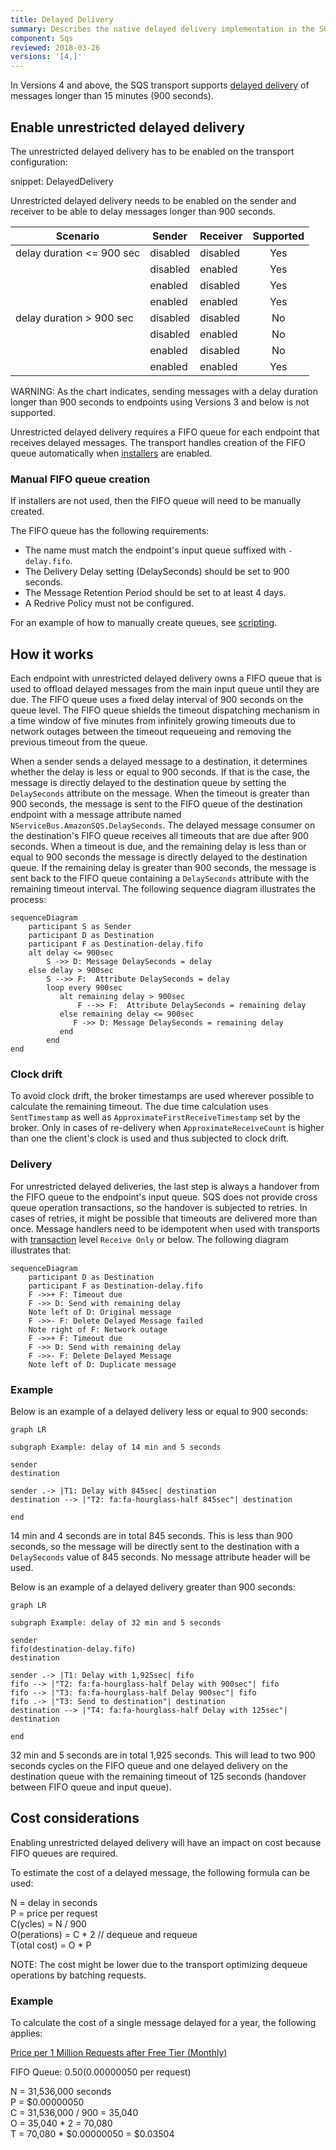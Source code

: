 ```yaml
---
title: Delayed Delivery
summary: Describes the native delayed delivery implementation in the SQS transport
component: Sqs
reviewed: 2018-03-26
versions: '[4,]'
---
```


In Versions 4 and above, the SQS transport supports [delayed delivery](/nservicebus/messaging/delayed-delivery.md) of messages longer than 15 minutes (900 seconds).

## Enable unrestricted delayed delivery

The unrestricted delayed delivery has to be enabled on the transport configuration:

snippet: DelayedDelivery

Unrestricted delayed delivery needs to be enabled on the sender and receiver to be able to delay messages longer than 900 seconds.

| Scenario                    | Sender   | Receiver | Supported     |
|-----------------------------|----------|----------|:-------------:|
| delay duration <= 900 sec   | disabled | disabled | Yes           |
|                             | disabled | enabled  | Yes           |
|                             | enabled  | disabled | Yes           |
|                             | enabled  | enabled  | Yes           |
| delay duration > 900 sec    | disabled | disabled | No            |
|                             | disabled | enabled  | No            |
|                             | enabled  | disabled | No            |
|                             | enabled  | enabled  | Yes           |

WARNING: As the chart indicates, sending messages with a delay duration longer than 900 seconds to endpoints using Versions 3 and below is not supported.

Unrestricted delayed delivery requires a FIFO queue for each endpoint that receives delayed messages. The transport handles creation of the FIFO queue automatically when [installers](/nservicebus/operations/installers.md) are enabled.

### Manual FIFO queue creation

If installers are not used, then the FIFO queue will need to be manually created.

The FIFO queue has the following requirements:

- The name must match the endpoint's input queue suffixed with `-delay.fifo`.
- The Delivery Delay setting (DelaySeconds) should be set to 900 seconds.
- The Message Retention Period should be set to at least 4 days.
- A Redrive Policy must not be configured.

For an example of how to manually create queues, see [scripting](/transports/sqs/operations-scripting.md).


## How it works

Each endpoint with unrestricted delayed delivery owns a FIFO queue that is used to offload delayed messages from the main input queue until they are due. The FIFO queue uses a fixed delay interval of 900 seconds on the queue level. The FIFO queue shields the timeout dispatching mechanism in a time window of five minutes from infinitely growing timeouts due to network outages between the timeout requeueing and removing the previous timeout from the queue.

When a sender sends a delayed message to a destination, it determines whether the delay is less or equal to 900 seconds. If that is the case, the message is directly delayed to the destination queue by setting the `DelaySeconds` attribute on the message. When the timeout is greater than 900 seconds, the message is sent to the FIFO queue of the destination endpoint with a message attribute named `NServiceBus.AmazonSQS.DelaySeconds`. The delayed message consumer on the destination's FIFO queue receives all timeouts that are due after 900 seconds. When a timeout is due, and the remaining delay is less than or equal to 900 seconds the message is directly delayed to the destination queue. If the remaining delay is greater than 900 seconds, the message is sent back to the FIFO queue containing a `DelaySeconds` attribute with the remaining timeout interval. The following sequence diagram illustrates the process:

```mermaid
sequenceDiagram
    participant S as Sender
    participant D as Destination
    participant F as Destination-delay.fifo
    alt delay <= 900sec
        S ->> D: Message DelaySeconds = delay
    else delay > 900sec
        S -->> F:  Attribute DelaySeconds = delay
        loop every 900sec
           alt remaining delay > 900sec
               F -->> F:  Attribute DelaySeconds = remaining delay
           else remaining delay <= 900sec
              F ->> D: Message DelaySeconds = remaining delay
           end
        end
end
```

### Clock drift

To avoid clock drift, the broker timestamps are used wherever possible to calculate the remaining timeout. The due time calculation uses `SentTimestamp` as well as `ApproximateFirstReceiveTimestamp` set by the broker. Only in cases of re-delivery when `ApproximateReceiveCount` is higher than one the client's clock is used and thus subjected to clock drift.

### Delivery

For unrestricted delayed deliveries, the last step is always a handover from the FIFO queue to the endpoint's input queue. SQS does not provide cross queue operation transactions, so the handover is subjected to retries. In cases of retries, it might be possible that timeouts are delivered more than once. Message handlers need to be idempotent when used with transports with [transaction](/transports/transactions.md) level `Receive Only` or below. The following diagram illustrates that:

```mermaid
sequenceDiagram
    participant D as Destination
    participant F as Destination-delay.fifo
    F ->>+ F: Timeout due
    F ->> D: Send with remaining delay
    Note left of D: Original message
    F ->>- F: Delete Delayed Message failed
    Note right of F: Network outage
    F ->>+ F: Timeout due
    F ->> D: Send with remaining delay
    F ->>- F: Delete Delayed Message
    Note left of D: Duplicate message
```

### Example

Below is an example of a delayed delivery less or equal to 900 seconds:

```mermaid
graph LR

subgraph Example: delay of 14 min and 5 seconds

sender
destination

sender .-> |T1: Delay with 845sec| destination
destination --> |"T2: fa:fa-hourglass-half 845sec"| destination

end
```

14 min and 4 seconds are in total 845 seconds. This is less than 900 seconds, so the message will be directly sent to the destination with a `DelaySeconds` value of 845 seconds. No message attribute header will be used.

Below is an example of a delayed delivery greater than 900 seconds:

```mermaid
graph LR

subgraph Example: delay of 32 min and 5 seconds

sender
fifo(destination-delay.fifo)
destination

sender .-> |T1: Delay with 1,925sec| fifo
fifo --> |"T2: fa:fa-hourglass-half Delay with 900sec"| fifo
fifo --> |"T3: fa:fa-hourglass-half Delay 900sec"| fifo
fifo .-> |"T3: Send to destination"| destination
destination --> |"T4: fa:fa-hourglass-half Delay with 125sec"| destination

end
```

32 min and 5 seconds are in total 1,925 seconds. This will lead to two 900 seconds cycles on the FIFO queue and one delayed delivery on the destination queue with the remaining timeout of 125 seconds (handover between FIFO queue and input queue).

## Cost considerations

Enabling unrestricted delayed delivery will have an impact on cost because FIFO queues are required.

To estimate the cost of a delayed message, the following formula can be used:

N = delay in seconds</br>
P = price per request</br>
C(ycles) = N / 900</br>
O(perations) = C * 2 // dequeue and requeue</br>
T(otal cost) = O * P</br>

NOTE: The cost might be lower due to the transport optimizing dequeue operations by batching requests.

### Example

To calculate the cost of a single message delayed for a year, the following applies:

[Price per 1 Million Requests after Free Tier (Monthly)](https://aws.amazon.com/sqs/pricing/)

FIFO Queue: $0.50 ($0.00000050 per request)

N = 31,536,000 seconds</br>
P = $0.00000050</br>
C = 31,536,000 / 900 = 35,040</br>
O = 35,040 * 2 = 70,080</br>
T = 70,080 * $0.00000050 = $0.03504</br>
